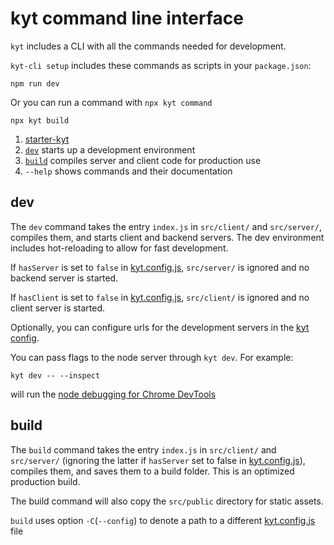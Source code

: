 # kyt command line interface

`kyt` includes a CLI with all the commands needed for development.

`kyt-cli setup` includes these commands as scripts in your `package.json`:

```
npm run dev
```

Or you can run a command with `npx kyt command`

```
npx kyt build
```

1. [starter-kyt](/docs/Starterkyts.md)
1. [`dev`](/docs/commands.md#dev) starts up a development environment
1. [`build`](/docs/commands.md#build) compiles server and client code for production use
1. `--help` shows commands and their documentation

## dev

The `dev` command takes the entry `index.js` in `src/client/` and `src/server/`, compiles them, and starts client and backend servers. The dev environment includes hot-reloading to allow for fast development.

If `hasServer` is set to `false` in [kyt.config.js](/docs/kytConfig.md), `src/server/` is ignored and no backend server is started.

If `hasClient` is set to `false` in [kyt.config.js](/docs/kytConfig.md), `src/client/` is ignored and no client server is started.

Optionally, you can configure urls for the development servers in the [kyt config](/docs/kytConfig.md).

You can pass flags to the node server through `kyt dev`.
For example:

```
kyt dev -- --inspect
```

will run the [node debugging for Chrome DevTools](https://medium.com/@paul_irish/debugging-node-js-nightlies-with-chrome-devtools-7c4a1b95ae27#.mpuwgy17v)

## build

The `build` command takes the entry `index.js` in `src/client/` and `src/server/` (ignoring the latter if `hasServer` set to false in [kyt.config.js](/docs/kytConfig.md)), compiles them, and saves them to a build folder. This is an optimized production build.

The build command will also copy the `src/public` directory for static assets.

`build` uses option `-C`(`--config`) to denote a path to a different [kyt.config.js](/docs/kytConfig.md) file
